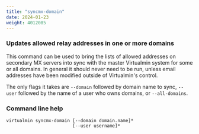 ```yaml
---
title: "syncmx-domain"
date: 2024-01-23
weight: 4012085
---
```


### Updates allowed relay addresses in one or more domains

This command can be used to bring the lists of allowed addresses on secondary MX servers into sync with the master Virtualmin system for some or all domains. In general it should never need to be run, unless email addresses have been modified outside of Virtualmin's control.

The only flags it takes are `--domain` followed by domain name to sync, `--user` followed by the name of a user who owns domains, or `--all-domains`.
 
### Command line help

```text
virtualmin syncmx-domain [--domain domain.name]*
                         [--user username]*
```
